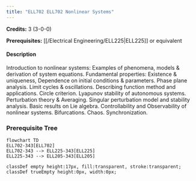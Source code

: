 ```yaml
---
title: "ELL702 ELL702 Nonlinear Systems"
---
```

**Credits:** 3 (3-0-0)

**Prerequisites:** [[/Electrical Engineering/ELL225|ELL225]] or equivalent

#### Description
Introduction to nonlinear systems: Examples of phenomena, models & derivation of system equations. Fundamental properties: Existence & uniqueness, Dependence on initial conditions & parameters. Phase plane analysis. Limit cycles & oscillations. Describing function method and applications. Circle criterion. Lyapunov stability of autonomous systems. Perturbation theory & Averaging. Singular perturbation model and stability analysis. Basic results on Lie algebra. Controllability and Observability of nonlinear systems. Bifurcations. Chaos. Synchronization.

### Prerequisite Tree

```mermaid
flowchart TD
ELL702-343[ELL702]
ELL702-343 --> ELL225-343[ELL225]
ELL225-343 --> ELL205-343[ELL205]

classDef empty height:17px, fill:transparent, stroke:transparent;
classDef trueEmpty height:0px, width:0px;
```